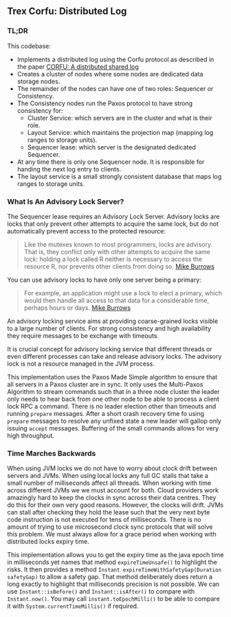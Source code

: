 ## Trex Corfu: Distributed Log

### TL;DR

This codebase:

* Implements a distributed log using the Corfu protocol as described in the paper [CORFU: A distributed shared log](https://dl.acm.org/doi/10.1145/2535930)
* Creates a cluster of nodes where some nodes are dedicated data storage nodes. 
* The remainder of the nodes can have one of two roles: Sequencer or Consistency. 
* The Consistency nodes run the Paxos protocol to have strong consistency for: 
  * Cluster Service: which servers are in the cluster and what is their role. 
  * Layout Service: which maintains the projection map (mapping log ranges to storage units).
  * Sequencer lease: which server is the designated dedicated Sequencer.
* At any time there is only one Sequencer node. It is responsible for handing the next log entry to clients. 
* The layout service is a small strongly consistent database that maps log ranges to storage units.

### What Is An Advisory Lock Server?

The Sequencer lease requires an Advisory Lock Server. Advisory locks are locks that only prevent other attempts to acquire the same
lock, but do not automatically prevent access to the protected resource:

> Like the mutexes
> known to most programmers, locks are advisory. That
> is, they conflict only with other attempts to acquire the
> same lock: holding a lock called R neither is necessary
> to access the resource R, nor prevents other clients from doing
> so. [Mike Burrows](https://static.googleusercontent.com/media/research.google.com/en//archive/chubby-osdi06.pdf)

You can use advisory locks to have only one server being a primary: 

> For example, an application might use a lock to elect a primary, which would then handle all access to that data for a
> considerable time, perhaps hours or
> days. [Mike Burrows](https://static.googleusercontent.com/media/research.google.com/en//archive/chubby-osdi06.pdf)

An advisory locking service aims at providing coarse-grained locks visible to a large number of clients. For strong
consistency and high availability they require messages to be exchange with timeouts. 

It is crucial concept for advisory locking service that different threads or even different processes can take and
release advisory locks. The advisory lock is not a resource managed in the JVM process.

This implementation uses the Paxos Made Simple algorithm to ensure that all servers in a Paxos cluster
are in sync. It only uses the Multi-Paxos Algorithm to stream commands such that in a three node cluster the leader only
needs to hear back from one other node to be able to process a client lock RPC a command. There is no leader election
other than timeouts and running `prepare` messages. After a short crash recovery time fo using `prepare` messages to
resolve any unfixed state a new leader will gallop only issuing `accept` messages. Buffering of the small commands
allows for very high throughput.

### Time Marches Backwards

When using JVM locks we do not have to worry about clock drift between servers and JVMs. When using local locks any full
GC stalls that take a small number of milliseconds affect all threads. When working with time across different JVMs we
we must account for both. Cloud providers work amazingly hard to keep the clocks in sync across their data centres. They
do this for their own very good reasons. However, the clocks will drift. JVMs can stall after checking they hold the
lease such that the very next byte code instruction is not executed for tens of milliseconds. There is no amount of
trying to use microsecond clock sync protocols that will solve this problem. We must always allow for a grace period
when working with distributed locks expiry time.

This implementation allows you to get the expiry time as the java epoch time in milliseconds yet names that method
`expireTimeUnsafe()` to highlight the risks. It then provides a method
`Instant expireTimeWithSafetyGap(Duration safetyGap)`
to allow a safety gap. That method deliberately does return a long exactly to highlight that milliseconds precision is
not possible. We can use `Instant::isBefore()` and `Instant::isAfter()` to compare
with `Instant.now()`. You may call `instant.toEpochMilli()` to be able to compare
it with `System.currentTimeMillis()` if required. 

